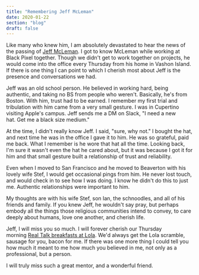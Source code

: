 ```yaml
---
title: "Remembering Jeff McLeman"
date: 2020-01-22
section: "blog"
draft: false
---
```

Like many who knew him, I am absolutely devastated to hear the news of the passing of [Jeff McLeman](https://www.jeffmcleman.com/blog/about/). I got to know McLeman while working at Black Pixel together. Though we didn't get to work together on projects, he would come into the office every Thursday from his home in Vashon Island. If there is one thing I can point to which I cherish most about Jeff is the presence and conversations we had.

Jeff was an old school person. He believed in working hard, being authentic, and taking no BS from people who weren't. Basically, he's from Boston. With him, trust had to be earned. I remember my first trial and tribulation with him came from a very small gesture. I was in Cupertino visiting Apple's campus. Jeff sends me a DM on Slack, "I need a new hat. Get me a black size medium."

At the time, I didn't really know Jeff. I said, "sure, why not." I bought the hat, and next time he was in the office I gave it to him. He was so grateful, paid me back. What I remember is he wore that hat all the time. Looking back, I'm sure it wasn't even the hat he cared about, but it was because I got it for him and that small gesture built a relationship of trust and reliability.

Even when I moved to San Francisco and he moved to Beaverton with his lovely wife Stef, I would get occasional pings from him. He never lost touch, and would check in to see how I was doing. I know he didn't do this to just me. Authentic relationships were important to him.

My thoughts are with his wife Stef, son Ian, the schnoodles, and all of his friends and family. If you knew Jeff, he wouldn't say pray, but perhaps embody all the things those religious communities intend to convey, to care deeply about humans, love one another, and cherish life.

Jeff, I will miss you so much. I will forever cherish our Thursday morning [Real Talk breakfasts at Lola](https://www.lolaseattle.com/). We'd always get the Lola scramble, sausage for you, bacon for me. If there was one more thing I could tell you how much it meant to me how much you believed in me, not only as a professional, but a person.

I will truly miss such a great mentor, and a wonderful friend.